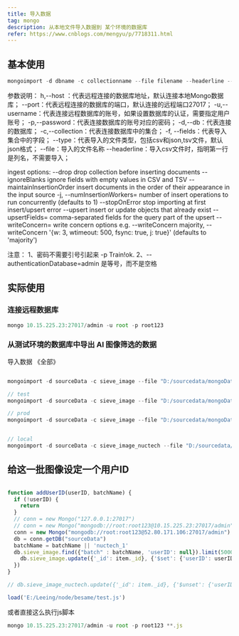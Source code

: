 ```yaml
---
title: 导入数据
tag: mongo
description: 从本地文件导入数据到 某个环境的数据库
refer: https://www.cnblogs.com/mengyu/p/7718311.html
---
```


## 基本使用

```js
mongoimport -d dbname -c collectionname --file filename --headerline --type json/csv -f field -h IP --port 27018 -u root -p Train!ok. --authenticationDatabase=admin [--upsert]
```

参数说明：
            h,--host ：代表远程连接的数据库地址，默认连接本地Mongo数据库；
            --port：代表远程连接的数据库的端口，默认连接的远程端口27017；
            -u,--username：代表连接远程数据库的账号，如果设置数据库的认证，需要指定用户账号；
            -p,--password：代表连接数据库的账号对应的密码；
            -d,--db：代表连接的数据库；
            -c,--collection：代表连接数据库中的集合；
            -f, --fields：代表导入集合中的字段；
            --type：代表导入的文件类型，包括csv和json,tsv文件，默认json格式；
            --file：导入的文件名称
            --headerline：导入csv文件时，指明第一行是列名，不需要导入；

ingest options:
            --drop                     drop collection before inserting documents
            --ignoreBlanks             ignore fields with empty values in CSV and TSV
            --maintainInsertionOrder   insert documents in the order of their appearance in the input source
        -j, --numInsertionWorkers=     number of insert operations to run concurrently (defaults to 1)
            --stopOnError              stop importing at first insert/upsert error
            --upsert                   insert or update objects that already exist
            --upsertFields=            comma-separated fields for the query part of the upsert
            --writeConcern=            write concern options e.g. --writeConcern majority, --writeConcern '{w: 3, wtimeout: 500, fsync: true, j: true}' (defaults to 'majority')

注意：
1、密码不需要引号引起来 -p Train!ok.
2、--authenticationDatabase=admin  是等号，而不是空格

## 实际使用

### 连接远程数据库

```js
mongo 10.15.225.23:27017/admin -u root -p root123
```

### 从测试环境的数据库中导出 AI 图像筛选的数据

导入数据 《全部》

```js

mongoimport -d sourceData -c sieve_image --file "D:/sourcedata/mongoData/20191218_sieve_image_all.json" --type json --upsert -h "10.15.225.23" --port 27017 -u root -p root123 --authenticationDatabase=admin

```

```js
// test
mongoimport -d sourceData -c sieve_image --file "D:/sourcedata/mongoData/20191218_sieve_image_nuctech_1.json" --type json --upsert -h "10.15.225.23" --port 27017 -u root -p root123 --authenticationDatabase=admin

// prod
mongoimport -d sourceData -c sieve_image --file "D:/sourcedata/mongoData/20191218_sieve_image_nuctech_1.json" --type json --upsert -h "52.80.171.106" --port 27017 -u root -p root123 --authenticationDatabase=admin


// local
mongoimport -d sourceData -c sieve_image_nuctech --file "D:/sourcedata/mongoData/20191218_sieve_image_nuctech_1.json"
```

## 给这一批图像设定一个用户ID

```js

function addUserID(userID, batchName) {
  if (!userID) {
    return
  }
  // conn = new Mongo("127.0.0.1:27017")
  // conn = new Mongo("mongodb://root:root123@10.15.225.23:27017/admin")
  conn = new Mongo("mongodb://root:root123@52.80.171.106:27017/admin")
  db = conn.getDB("sourceData")
  batchName = batchName || 'nuctech_1'
  db.sieve_image.find({"batch" : batchName, 'userID': null}).limit(5000).forEach(function(item) {
    db.sieve_image.update({'_id': item._id}, {'$set': {'userID': userID}})
  })
}

// db.sieve_image_nuctech.update({'_id': item._id}, {'$unset': {'userID': 0}}) // 删除字段
```

```js
load('E:/Leeing/node/besame/test.js')
```

或者直接这么执行js脚本

```js
mongo 10.15.225.23:27017/admin -u root -p root123 **.js
```

